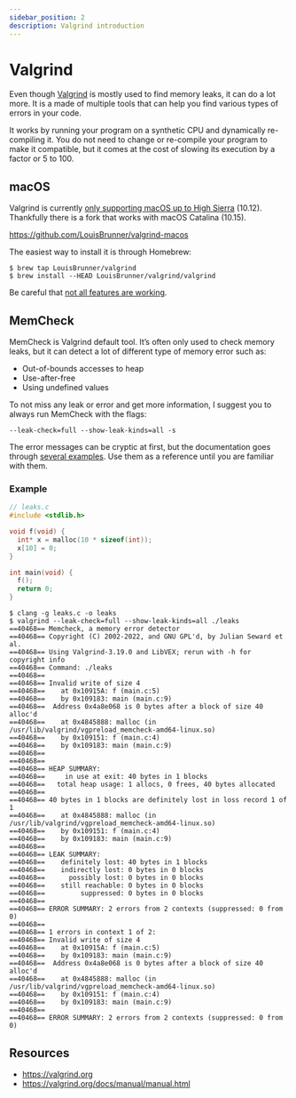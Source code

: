 ```yaml
---
sidebar_position: 2
description: Valgrind introduction
---
```


# Valgrind

Even though [Valgrind](https://valgrind.org/) is mostly used to find memory leaks, it can do a lot more. It is a made of multiple tools that can help you find various types of errors in your code.

It works by running your program on a synthetic CPU and dynamically re-compiling it. You do not need to change or re-compile your program to make it compatible, but it comes at the cost of slowing its execution by a factor or 5 to 100.

## macOS

Valgrind is currently [only supporting macOS up to High Sierra](https://valgrind.org/docs/manual/dist.news.html) (10.12). Thankfully there is a fork that works with macOS Catalina (10.15).

https://github.com/LouisBrunner/valgrind-macos

The easiest way to install it is through Homebrew:

```shell
$ brew tap LouisBrunner/valgrind
$ brew install --HEAD LouisBrunner/valgrind/valgrind
```

Be careful that [not all features are working](https://github.com/LouisBrunner/valgrind-macos#status).

## MemCheck

MemCheck is Valgrind default tool. It’s often only used to check memory leaks, but it can detect a lot of different type of memory error such as:
- Out-of-bounds accesses to heap
- Use-after-free
- Using undefined values

To not miss any leak or error and get more information, I suggest you to always run MemCheck with the flags:
```shell
--leak-check=full --show-leak-kinds=all -s
```

The error messages can be cryptic at first, but the documentation goes through [several examples](https://valgrind.org/docs/manual/mc-manual.html#mc-manual.errormsgs). Use them as a reference until you are familiar with them.

### Example

```c
// leaks.c
#include <stdlib.h>

void f(void) {
  int* x = malloc(10 * sizeof(int));
  x[10] = 0;
}

int main(void) {
  f();
  return 0;
}
```

```shell
$ clang -g leaks.c -o leaks
$ valgrind --leak-check=full --show-leak-kinds=all ./leaks
==40468== Memcheck, a memory error detector
==40468== Copyright (C) 2002-2022, and GNU GPL'd, by Julian Seward et al.
==40468== Using Valgrind-3.19.0 and LibVEX; rerun with -h for copyright info
==40468== Command: ./leaks
==40468==
==40468== Invalid write of size 4
==40468==    at 0x10915A: f (main.c:5)
==40468==    by 0x109183: main (main.c:9)
==40468==  Address 0x4a8e068 is 0 bytes after a block of size 40 alloc'd
==40468==    at 0x4845888: malloc (in /usr/lib/valgrind/vgpreload_memcheck-amd64-linux.so)
==40468==    by 0x109151: f (main.c:4)
==40468==    by 0x109183: main (main.c:9)
==40468==
==40468==
==40468== HEAP SUMMARY:
==40468==     in use at exit: 40 bytes in 1 blocks
==40468==   total heap usage: 1 allocs, 0 frees, 40 bytes allocated
==40468==
==40468== 40 bytes in 1 blocks are definitely lost in loss record 1 of 1
==40468==    at 0x4845888: malloc (in /usr/lib/valgrind/vgpreload_memcheck-amd64-linux.so)
==40468==    by 0x109151: f (main.c:4)
==40468==    by 0x109183: main (main.c:9)
==40468==
==40468== LEAK SUMMARY:
==40468==    definitely lost: 40 bytes in 1 blocks
==40468==    indirectly lost: 0 bytes in 0 blocks
==40468==      possibly lost: 0 bytes in 0 blocks
==40468==    still reachable: 0 bytes in 0 blocks
==40468==         suppressed: 0 bytes in 0 blocks
==40468==
==40468== ERROR SUMMARY: 2 errors from 2 contexts (suppressed: 0 from 0)
==40468==
==40468== 1 errors in context 1 of 2:
==40468== Invalid write of size 4
==40468==    at 0x10915A: f (main.c:5)
==40468==    by 0x109183: main (main.c:9)
==40468==  Address 0x4a8e068 is 0 bytes after a block of size 40 alloc'd
==40468==    at 0x4845888: malloc (in /usr/lib/valgrind/vgpreload_memcheck-amd64-linux.so)
==40468==    by 0x109151: f (main.c:4)
==40468==    by 0x109183: main (main.c:9)
==40468==
==40468== ERROR SUMMARY: 2 errors from 2 contexts (suppressed: 0 from 0)
```

## Resources

- https://valgrind.org
- https://valgrind.org/docs/manual/manual.html
